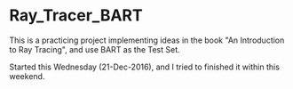 # Ray_Tracer_BART

This is a practicing project implementing ideas in the book "An Introduction to Ray Tracing", and use BART as the Test Set.

Started this Wednesday (21-Dec-2016), and I tried to finished it within this weekend.

